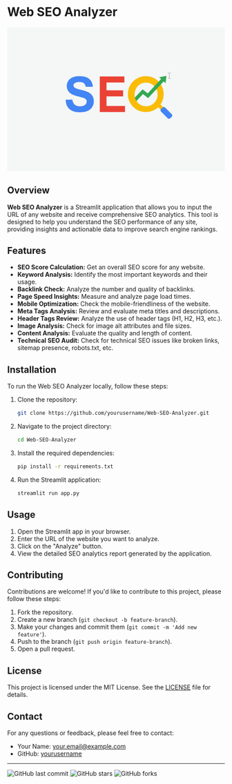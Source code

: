 # Web SEO Analyzer

<div align="center">
  <img src="https://github.com/Syed-Abid/Web-SEO-Analyzer/blob/main/seo%20image.jpg" alt="SEO Logo">
</div>

## Overview

**Web SEO Analyzer** is a Streamlit application that allows you to input the URL of any website and receive comprehensive SEO analytics. This tool is designed to help you understand the SEO performance of any site, providing insights and actionable data to improve search engine rankings.

## Features

- **SEO Score Calculation:** Get an overall SEO score for any website.
- **Keyword Analysis:** Identify the most important keywords and their usage.
- **Backlink Check:** Analyze the number and quality of backlinks.
- **Page Speed Insights:** Measure and analyze page load times.
- **Mobile Optimization:** Check the mobile-friendliness of the website.
- **Meta Tags Analysis:** Review and evaluate meta titles and descriptions.
- **Header Tags Review:** Analyze the use of header tags (H1, H2, H3, etc.).
- **Image Analysis:** Check for image alt attributes and file sizes.
- **Content Analysis:** Evaluate the quality and length of content.
- **Technical SEO Audit:** Check for technical SEO issues like broken links, sitemap presence, robots.txt, etc.

## Installation

To run the Web SEO Analyzer locally, follow these steps:

1. Clone the repository:
    ```sh
    git clone https://github.com/yourusername/Web-SEO-Analyzer.git
    ```
2. Navigate to the project directory:
    ```sh
    cd Web-SEO-Analyzer
    ```
3. Install the required dependencies:
    ```sh
    pip install -r requirements.txt
    ```
4. Run the Streamlit application:
    ```sh
    streamlit run app.py
    ```

## Usage

1. Open the Streamlit app in your browser.
2. Enter the URL of the website you want to analyze.
3. Click on the "Analyze" button.
4. View the detailed SEO analytics report generated by the application.

## Contributing

Contributions are welcome! If you'd like to contribute to this project, please follow these steps:

1. Fork the repository.
2. Create a new branch (`git checkout -b feature-branch`).
3. Make your changes and commit them (`git commit -m 'Add new feature'`).
4. Push to the branch (`git push origin feature-branch`).
5. Open a pull request.

## License

This project is licensed under the MIT License. See the [LICENSE](LICENSE) file for details.

## Contact

For any questions or feedback, please feel free to contact:

- Your Name: [your.email@example.com](mailto:your.email@example.com)
- GitHub: [yourusername](https://github.com/yourusername)

---

![GitHub last commit](https://img.shields.io/github/last-commit/yourusername/Web-SEO-Analyzer)
![GitHub stars](https://img.shields.io/github/stars/yourusername/Web-SEO-Analyzer)
![GitHub forks](https://img.shields.io/github/forks/yourusername/Web-SEO-Analyzer)
